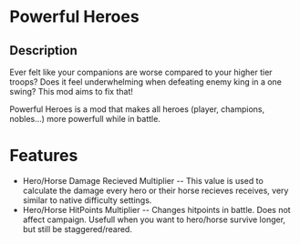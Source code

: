 # Powerful Heroes

## Description
Ever felt like your companions are worse compared to your higher tier troops? Does it
feel underwhelming when defeating enemy king in a one swing? This mod aims to fix that!

Powerful Heroes is a mod that makes all heroes (player, champions, nobles...)
more powerfull while in battle.

# Features
- Hero/Horse Damage Recieved Multiplier -- This value is used to calculate the damage every hero or their horse recieves receives, very similar to native difficulty settings.
- Hero/Horse HitPoints Multiplier -- Changes hitpoints in battle. Does not affect campaign. Usefull when you want to hero/horse survive longer, but still be staggered/reared.
